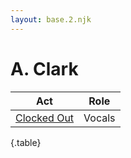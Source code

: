 ```yaml
---
layout: base.2.njk
---
```


# A. Clark

| Act | Role |
|---|---|
| [Clocked Out](../clocked-out) | Vocals |

{.table}